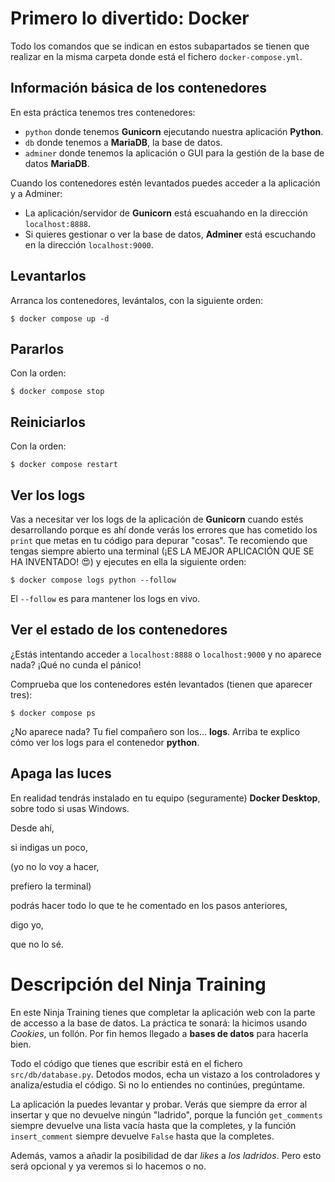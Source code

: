 # Primero lo divertido: Docker
Todo los comandos que se indican en estos subapartados se tienen que realizar en la misma carpeta donde está el fichero `docker-compose.yml`.

## Información básica de los contenedores
En esta práctica tenemos tres contenedores:

- `python` donde tenemos **Gunicorn** ejecutando nuestra aplicación **Python**.
- `db` donde tenemos a **MariaDB**, la base de datos.
- `adminer` donde tenemos la aplicación o GUI para la gestión de la base de datos **MariaDB**.

Cuando los contenedores estén levantados puedes acceder a la aplicación y a Adminer:

- La aplicación/servidor de **Gunicorn** está escuahando en la dirección `localhost:8888`.
- Si quieres gestionar o ver la base de datos, **Adminer** está escuchando en la dirección `localhost:9000`.

## Levantarlos
Arranca los contenedores, levántalos, con la siguiente orden:

``` shell
$ docker compose up -d
```

## Pararlos
Con la orden:

``` shell
$ docker compose stop
```

## Reiniciarlos
Con la orden:

``` shell
$ docker compose restart
```

## Ver los logs
Vas a necesitar ver los logs de la aplicación de **Gunicorn** cuando estés desarrollando porque es ahí donde verás los errores que has cometido los `print` que metas en tu código para depurar "cosas". Te recomiendo que tengas siempre abierto una terminal (¡ES LA MEJOR APLICACIÓN QUE SE HA INVENTADO! :heart_eyes:) y ejecutes en ella la siguiente orden:

``` shell
$ docker compose logs python --follow
```

El `--follow` es para mantener los logs en vivo.

## Ver el estado de los contenedores
¿Estás intentando acceder a `localhost:8888` o `localhost:9000` y no aparece nada? ¡Qué no cunda el pánico!

Comprueba que los contenedores estén levantados (tienen que aparecer tres):

``` shell
$ docker compose ps
```

¿No aparece nada? Tu fiel compañero son los... **logs**. Arriba te explico cómo ver los logs para el contenedor **python**.

## Apaga las luces
En realidad tendrás instalado en tu equipo (seguramente) **Docker Desktop**, sobre todo si usas Windows.

Desde ahí,

si indigas un poco,

(yo no lo voy a hacer,

prefiero la terminal)

podrás hacer todo lo que te he comentado en los pasos anteriores,

digo yo,

que no lo sé.

# Descripción del Ninja Training
En este Ninja Training tienes que completar la aplicación web con la parte de accesso a la base de datos. La práctica te sonará: la hicimos usando *Cookies*, un follón. Por fin hemos llegado a **bases de datos** para hacerla bien.

Todo el código que tienes que escribir está en el fichero `src/db/database.py`. Detodos modos, echa un vistazo a los controladores y analiza/estudia el código. Si no lo entiendes no continúes, pregúntame.

La aplicación la puedes levantar y probar. Verás que siempre da error al insertar y que no devuelve ningún "ladrido", porque la función `get_comments` siempre devuelve una lista vacía hasta que la completes, y la función `insert_comment` siempre devuelve `False` hasta que la completes.

Además, vamos a añadir la posibilidad de dar *likes* a *los ladridos*. Pero esto será opcional y ya veremos si lo hacemos o no.
